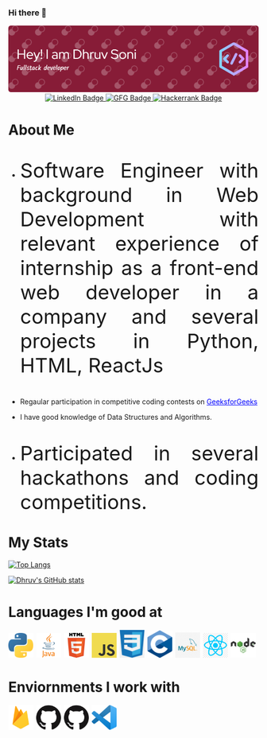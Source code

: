 ### Hi there 👋

<!--
**Dhruv100ni/Dhruv100ni** is a ✨ _special_ ✨ repository because its `README.md` (this file) appears on your GitHub profile.

Here are some ideas to get you started:

- 🔭 I’m currently working on ...
- 🌱 I’m currently learning ...
- 👯 I’m looking to collaborate on ...
- 🤔 I’m looking for help with ...
- 💬 Ask me about ...
- 📫 How to reach me: ...
- 😄 Pronouns: ...
- ⚡ Fun fact: ...
-->

<img src="github-header-image.png" />

<div align="center" id="badges">
  <a href="https://www.linkedin.com/in/dhruv100ni/">
    <img src="https://img.shields.io/badge/LinkedIn-blue?style=for-the-badge&logo=linkedin&logoColor=white" alt="LinkedIn Badge"/>
  </a>
  
  <a href="https://auth.geeksforgeeks.org/user/dhruvsoni2/practice">
    <img src="https://img.shields.io/badge/GeeksforGeeks-gray?style=for-the-badge&logo=geeksforgeeks&logoColor=35914c" alt="GFG Badge"/>
  </a>
  
  <a href="https://www.hackerrank.com/dhruv100ni">
    <img src="https://img.shields.io/badge/-Hackerrank-2EC866?style=for-the-badge&logo=HackerRank&logoColor=white" alt="Hackerrank Badge"/>
  </a>
  
</div>


# About Me
<ul>
  <li><p style="text-align: justify; font-size: 40px;">Software Engineer with background in Web Development with relevant experience of internship as a front-end web     developer in a company and several projects in Python, HTML, ReactJs</p></li>
  <li><p>Regaular participation in competitive coding contests on <a href="https://auth.geeksforgeeks.org/user/dhruvsoni2/profile" style="color: blue;">GeeksforGeeks</a></p></li>
  <li><p>I have good knowledge of Data Structures and Algorithms.</p></li>
  <li><p style="text-align: justify; font-size: 40px;">Participated in several hackathons and coding competitions.</p></li>
</ul>


# My Stats
[![Top Langs](https://github-readme-stats.vercel.app/api/top-langs/?username=Dhruv100ni&layout=compact)](https://github.com/Dhruv100ni/github-readme-stats)
<br>

<span style="align: text-right">

[![Dhruv's GitHub stats](https://github-readme-stats.vercel.app/api?username=Dhruv100ni&hide=stars&count_private=true&show_icons=true&theme=radical)](https://github.com/Dhruv100ni/github-readme-stats)
</span>
<br>

# Languages I'm good at

<img src="python.png" style="width: 50px; margin-right: 2px;"/>
<img src="java.png" style="width: 50px; margin-right: 2px;"/>
<img src="html.png" style="width: 50px; margin-right: 2px;"/>
<img src="javascript.png" style="width: 50px; margin-right: 2px;"/>
<img src="CSS3.png" style="width: 50px; margin-right: 2px;"/>
<img src="C.png" style="width: 50px; margin-right: 2px;"/>
<img src="SQL.png" style="width: 50px; margin-right: 2px;"/>
<img src="React.png" style="width: 50px; margin-right: 2px;"/>
<img src="node.png" style="width: 50px"/>

<br>

# Enviornments I work with

<img src="firebase.png" style="width: 50px; margin-right: 2px;"/>
<img src="github.png" style="width: 50px; margin-right: 2px;"/>
<img src="github.png" style="width: 50px; margin-right: 2px;"/>
<img src="vscode.png" style="width: 50px; margin-right: 10px;"/>
